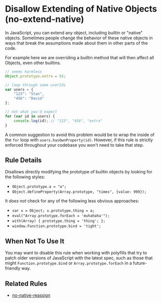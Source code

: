 # Disallow Extending of Native Objects (no-extend-native)

In JavaScript, you can extend any object, including builtin or "native" objects. Sometimes people change the behavior of these native objects in ways that break the assumptions made about them in other parts of the code.

For example here we are overriding a builtin method that will then affect all Objects, even other builtins.

```js
// seems harmless
Object.prototype.extra = 55;

// loop through some userIds
var users = {
    "123": "Stan",
    "456": "David"
};

// not what you'd expect
for (var id in users) {
    console.log(id); // "123", "456", "extra"
}
```

A common suggestion to avoid this problem would be to wrap the inside of the `for` loop with `users.hasOwnProperty(id)`. However, if this rule is strictly enforced throughout your codebase you won't need to take that step.

## Rule Details

Disallows directly modifying the prototype of builtin objects by looking for the following styles:

* `Object.prototype.a = "a";`
* `Object.defineProperty(Array.prototype, "times", {value: 999});`

It *does not* check for any of the following less obvious approaches:

* `var x = Object; x.prototype.thing = a;`
* `eval("Array.prototype.forEach = 'muhahaha'");`
* `with(Array) { prototype.thing = 'thing'; };`
* `window.Function.prototype.bind = 'tight';`

## When Not To Use It

You may want to disable this rule when working with polyfills that try to patch older versions of JavaScript with the latest spec, such as those that might `Function.prototype.bind` or `Array.prototype.forEach` in a future-friendly way.

## Related Rules

* [no-native-reassign](no-native-reassign.md)
